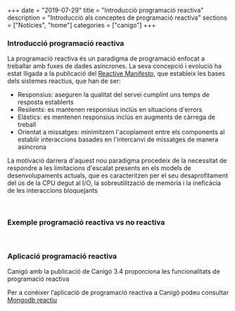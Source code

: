 +++
date        = "2019-07-29"
title       = "Introducció programació reactiva"
description = "Introducció als conceptes de programació reactiva"
sections    = ["Notícies", "home"]
categories  = ["canigo"]
+++

### Introducció programació reactiva

La programació reactiva és un paradigma de programació enfocat a treballar amb fuxes de dades asíncrones. La seva concepció i evolució ha estat lligada a la publicació del [Reactive Manifesto](https://www.reactivemanifesto.org/), que estableix les bases dels sistemes reactius, que han de ser:
- Responsius: aseguren la qualitat del servei cumplint uns temps de resposta establerts
- Resilents: es mantenen responsius inclús en situacions d'errors
- Elástics: es mentenen responsius inclús en augments de càrrega de treball
- Orientat a missatges: minimitzem l'acoplament entre els components al establir interaccions basades en l'intercanvi de missatges de manera asíncrona

La motivació darrera d'aquest nou paradigma procedeix de la necessitat de respondre a les limitacions d'escalat presents en els models de desenvolupaments actuals, que es caracteritzen per el seu desaprofitament del ús de la CPU degut al I/O, la sobreutilització de memòria i la ineficàcia de les interaccions bloquejants

<br>

### Exemple programació reactiva vs no reactiva




<br>

### Aplicació programació reactiva

Canigó amb la publicació de Canigó 3.4 proporciona les funcionalitats de programació reactiva

Per a conèixer l’aplicació de programació reactiva a Canigó podeu consultar [Mongodb reactiu](/canigo-documentacio-versions-3x-altres/modul-mongodb-reactiu/)
